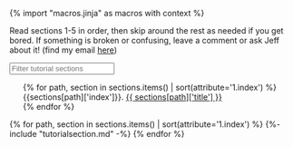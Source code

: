 {% import "macros.jinja" as macros with context %}

Read sections 1-5 in order, then skip around the rest as needed if you get bored.
If something is broken or confusing, leave a comment or ask Jeff about it! (find my email [here][niyogilab])

<input id="tutorialsearch" placeholder="Filter tutorial sections" id="box" type="text"/>

<ul id="tutorial_toc" style="list-style-type: none;">
{% for path, section in sections.items() | sort(attribute='1.index') %}
		<li id="{{section['id']}}_toc" style="display: list-item";>
			{{sections[path]['index']}}. <a href="#{{section['id']}}"> {{ sections[path]['title'] }}</a>
		</li>
{% endfor %}
</ul>

<div id="tutorial">
{% for path, section in sections.items() | sort(attribute='1.index') %}
	  {%- include "tutorialsection.md" -%}
{% endfor %}
</div>

[niyogilab]: https://niyogilab.berkeley.edu/lab-directory
